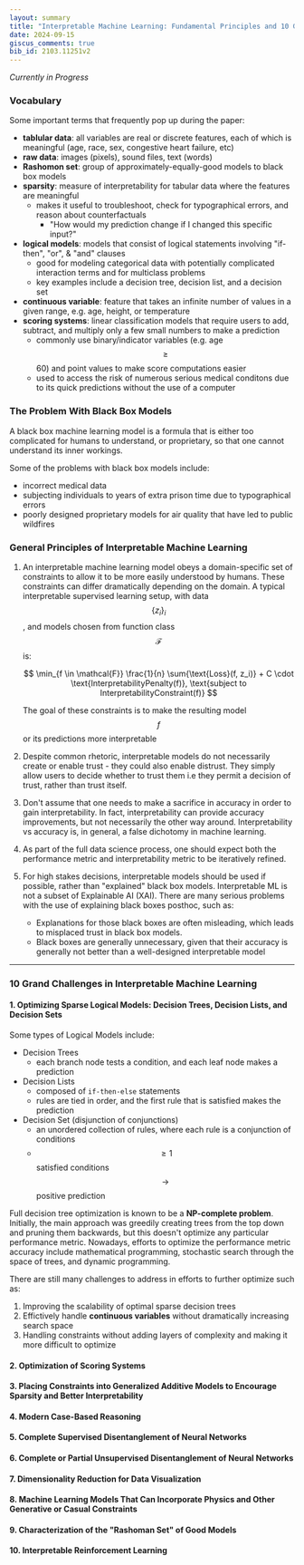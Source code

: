 ```yaml
---
layout: summary
title: "Interpretable Machine Learning: Fundamental Principles and 10 Grand Challenges"
date: 2024-09-15
giscus_comments: true
bib_id: 2103.11251v2
---
```


*Currently in Progress*

### Vocabulary
Some important terms that frequently pop up during the paper:
* **tablular data**: all variables are real or discrete features, each of which is meaningful (age, race, sex, congestive heart failure, etc)
* **raw data**: images (pixels), sound files, text (words)
* **Rashomon set**: group of approximately-equally-good models to black box models
* **sparsity**: measure of interpretability for tabular data where the features are meaningful
    * makes it useful to troubleshoot, check for typographical errors, and reason about counterfactuals
        * "How would my prediction change if I changed this specific input?"
* **logical models**: models that consist of logical statements involving "if-then", "or", & "and" clauses
    * good for modeling categorical data with potentially complicated interaction terms and for multiclass problems
    * key examples include a decision tree, decision list, and a decision set
* **continuous variable**: feature that takes an infinite number of values in a given range, e.g. age, height, or temperature
* **scoring systems**: linear classification models that require users to add, subtract, and multiply only a few small numbers to make a prediction
    * commonly use binary/indicator variables (e.g. age $$\geq$$ 60) and point values to make score computations easier
    * used to access the risk of numerous serious medical conditons due to its quick predictions without the use of a computer


### The Problem With Black Box Models

A black box machine learning model is a formula that is either too complicated for humans to understand, or proprietary, so that one cannot understand
its inner workings.

Some of the problems with black box models include:
* incorrect medical data
* subjecting individuals to years of extra prison time due to typographical errors
* poorly designed proprietary models for air quality that have led to public wildfires

### General Principles of Interpretable Machine Learning

1. An interpretable machine learning model obeys a domain-specific set of constraints to allow it to be more easily understood by humans.
These constraints can differ dramatically depending on the domain. A typical interpretable supervised learning setup, with data $$ \{z_i\}_i $$, and models chosen from function class $$ \mathcal{F} $$ is:

    $$
    \min_{f \in \mathcal{F}} \frac{1}{n} \sum{\text{Loss}(f, z_i)} + C \cdot \text{InterpretabilityPenalty(f)}, \text{subject to InterpretabilityConstraint(f)}
    $$

    The goal of these constraints is to make the resulting model $$ f $$ or its predictions more interpretable

2. Despite common rhetoric, interpretable models do not necessarily create or enable trust - they could also enable distrust. They simply allow users to decide whether to trust them i.e they permit a decision of trust, rather than trust itself.

3. Don't assume that one needs to make a sacrifice in accuracy in order to gain interpretability. In fact, interpretability can provide accuracy improvements, but not necessarily the other way around.
Interpretability vs accuracy is, in general, a false dichotomy in machine learning.

4. As part of the full data science process, one should expect both the performance metric and interpretability metric to be iteratively refined.

5. For high stakes decisions, interpretable models should be used if possible, rather than "explained" black box models.
    Interpretable ML is not a subset of Explainable AI (XAI). There are many serious problems with the use of explaining black boxes posthoc, such as:
    * Explanations for those black boxes are often misleading, which leads to misplaced trust in black box models.
    * Black boxes are generally unnecessary, given that their accuracy is generally not better than a well-designed interpretable model

---

### 10 Grand Challenges in Interpretable Machine Learning


#### 1. Optimizing Sparse Logical Models: Decision Trees, Decision Lists, and Decision Sets

Some types of Logical Models include:
* Decision Trees
    * each branch node tests a condition, and each leaf node makes a prediction
* Decision Lists
    * composed of `if-then-else` statements
    * rules are tied in order, and the first rule that is satisfied makes the prediction
* Decision Set (disjunction of conjunctions)
    * an unordered collection of rules, where each rule is a conjunction of conditions
    * $$ \geq 1$$ satisfied conditions $$ \rightarrow $$ positive prediction

Full decision tree optimization is known to be a **NP-complete problem**. Initially, the main approach was greedily creating trees from the top down
and pruning them backwards, but this doesn't optimize any particular performance metric. Nowadays, efforts to optimize the performance metric accuracy include mathematical programming,
stochastic search through the space of trees, and dynamic programming.

There are still many challenges to address in efforts to further optimize such as:
1. Improving the scalability of optimal sparse decision trees
2. Effictively handle **continuous variables** without dramatically increasing search space
3. Handling constraints without adding layers of complexity and making it more difficult to optimize

#### 2. Optimization of Scoring Systems


#### 3. Placing Constraints into Generalized Additive Models to Encourage Sparsity and Better Interpretability


#### 4. Modern Case-Based Reasoning


#### 5. Complete Supervised Disentanglement of Neural Networks


#### 6. Complete or Partial Unsupervised Disentanglement of Neural Networks


#### 7. Dimensionality Reduction for Data Visualization


#### 8. Machine Learning Models That Can Incorporate Physics and Other Generative or Casual Constraints


#### 9. Characterization of the "Rashoman Set" of Good Models


#### 10. Interpretable Reinforcement Learning